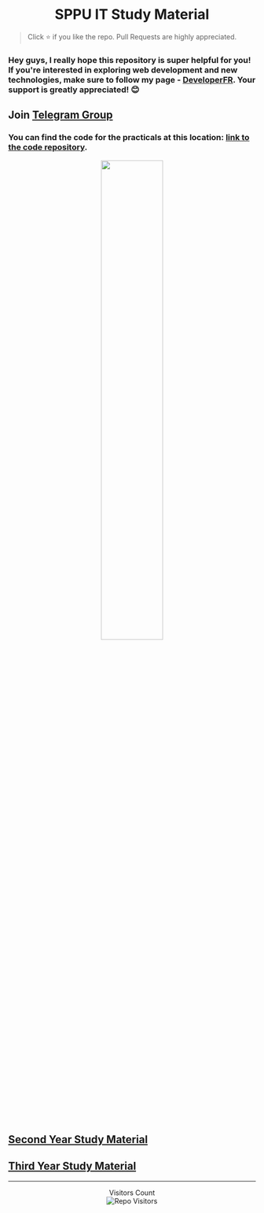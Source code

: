 <h1 align="center">SPPU IT Study Material</h1>

> Click :star: if you like the repo. Pull Requests are highly appreciated.

### Hey guys, I really hope this repository is super helpful for you! If you're interested in exploring web development and new technologies, make sure to follow my page - [DeveloperFR](https://www.instagram.com/developerforreal/). Your support is greatly appreciated! 😊

## Join [Telegram Group](https://t.me/sppuinformationtechnology)

### You can find the code for the practicals at this location: [link to the code repository](https://github.com/parthsali/SPPU_IT_Practicals).


<p align='center'><img width="50%" src="https://i.postimg.cc/VvJPW6f5/meme-1.png"></img></p>

## [Second Year Study Material](https://github.com/parthsali/SPPU_IT_Study_Material/blob/main/SE.md)

## [Third Year Study Material](https://github.com/parthsali/SPPU_IT_Study_Material/blob/main/TE.md)

<hr>


<p align='center'>Visitors Count <br><img align="center" alt="Repo Visitors" src="https://profile-counter.glitch.me/parthsali/count.svg"/></p>
